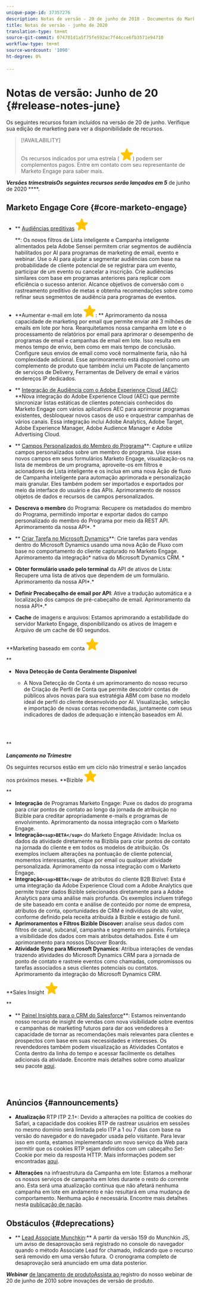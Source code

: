```yaml
---
unique-page-id: 37357276
description: Notas de versão - 20 de junho de 2010 - Documentos do Marketing - Documentação do produto
title: Notas de versão - junho de 2020
translation-type: tm+mt
source-git-commit: 074701d1a5f75fe592ac7f44cce6fb3571e94710
workflow-type: tm+mt
source-wordcount: '1090'
ht-degree: 0%

---
```



# Notas de versão: Junho de 20 {#release-notes-june}

Os seguintes recursos foram incluídos na versão de 20 de junho. Verifique sua edição de marketing para ver a disponibilidade de recursos.

>[!AVAILABILITY]
>
>
>Os recursos indicados por uma estrela ( ![(star)](assets/star-yellow.svg)) podem ser complementos pagos. Entre em contato com seu representante de Marketo Engage para saber mais.

***Versões trimestraisOs seguintes recursos serão lançados em 5*** de junho de 2020 ****.

## Marketo Engage Core {#core-marketo-engage}

* ** [Audiências preditivas](https://help.marketo.com/hc/en-us/articles/360045746253) ![(star)](assets/star-yellow.svg)

   **: Os novos filtros de Lista inteligente e Campanha inteligente alimentados pela Adobe Sensei permitem criar segmentos de audiência habilitados por AI para programas de marketing de email, evento e webinar. Use o AI para ajudar a segmentar audiências com base na probabilidade de cliente potencial de se registrar para um evento, participar de um evento ou cancelar a inscrição. Crie audiências similares com base em programas anteriores para replicar com eficiência o sucesso anterior. Alcance objetivos de conversão com o rastreamento preditivo de metas e obtenha recomendações sobre como refinar seus segmentos de audiência para programas de eventos.
* **Aumentar e-mail em lote ![(star)](assets/star-yellow.svg): ** Aprimoramento da nossa capacidade de marketing por email que permite enviar até 3 milhões de emails em lote por hora. Rearquitetamos nossa campanha em lote e o processamento de relatórios por email para aprimorar o desempenho de programas de email e campanhas de email em lote. Isso resulta em menos tempo de envio, bem como em mais tempo de conclusão. Configure seus envios de email como você normalmente faria, não há complexidade adicional. Esse aprimoramento está disponível como um complemento de produto que também inclui um Pacote de lançamento de serviços de Delivery, Ferramentas de Delivery de email e vários endereços IP dedicados.
* ** [Integração de Audiência com o Adobe Experience Cloud (AEC)](https://docs.marketo.com/x/ogI6Ag): **Nova integração do Adobe Experience Cloud (AEC) que permite sincronizar listas estáticas de clientes potenciais conhecidos do Marketo Engage com vários aplicativos AEC para aprimorar programas existentes, desbloquear novos casos de uso e orquestrar campanhas de vários canais. Essa integração inclui Adobe Analytics, Adobe Target, Adobe Experience Manager, Adobe Audience Manager e Adobe Advertising Cloud.
* ** [Campos Personalizados do Membro do Programa](https://docs.marketo.com/x/MQA6Ag)**: Capture e utilize campos personalizados sobre um membro do programa. Use esses novos campos em seus formulários Marketo Engage, visualização-os na lista de membros de um programa, aproveite-os em filtros e acionadores de Lista inteligente e os inclua em uma nova Ação de fluxo de Campanha inteligente para automação aprimorada e personalização mais granular. Eles também podem ser importados e exportados por meio da interface do usuário e das APIs. Aprimoramento de nossos objetos de dados e recursos de campos personalizados.
* **Descreva o membro** do Programa: Recupere os metadados do membro do Programa, permitindo importar e exportar dados do campo personalizado do membro do Programa por meio da REST API. Aprimoramento da nossa API*. *

* ** [Criar Tarefa no Microsoft Dynamics](https://docs.marketo.com/x/jQM6Ag)**: Crie tarefas para vendas dentro do Microsoft Dynamics usando uma nova Ação de Fluxo com base no comportamento do cliente capturado no Marketo Engage. Aprimoramento da integração* nativa do Microsoft Dynamics CRM. *

* **Obter formulário usado pelo terminal** da API de ativos de Lista: Recupere uma lista de ativos que dependem de um formulário. Aprimoramento da nossa API*.*

* **Definir Precabeçalho de email por API**: Ative a tradução automática e a localização dos campos de pré-cabeçalho de email. Aprimoramento da nossa API*.*

* **Cache** de imagens e arquivos: Estamos aprimorando a estabilidade do servidor Marketo Engage, disponibilizando os ativos de Imagem e Arquivo de um cache de 60 segundos.

**Marketing baseado em conta ![(star)](assets/star-yellow.svg)

**

* **Nova Detecção de Conta Geralmente Disponível**

   * A Nova Detecção de Conta é um aprimoramento do nosso recurso de Criação de Perfil de Conta que permite descobrir contas de públicos alvos novas para sua estratégia ABM com base no modelo ideal de perfil do cliente desenvolvido por AI. Visualização, seleção e importação de novas contas recomendadas, juntamente com seus indicadores de dados de adequação e intenção baseados em AI.

<br> 

**

***Lançamento no Trimestre***

Os seguintes recursos estão em um ciclo não trimestral e serão lançados nos próximos meses.
**Bizible ![(star)](assets/star-yellow.svg)

**

* **Integração** de Programas Marketo Engage: Puxe os dados do programa para criar pontos de contato ao longo da jornada de atribuição no Bizible para creditar apropriadamente e-mails e programas de envolvimento. Aprimoramento da nossa integração com o Marketo Engage.
* **Integração`<sup>BETA</sup>`** do Marketo Engage Atividade: Inclua os dados da atividade diretamente na Bizíblia para criar pontos de contato na jornada do cliente e em todos os modelos de atribuição. Os exemplos incluem alterações na pontuação de cliente potencial, momentos interessantes, clique por email ou qualquer atividade personalizada. Aprimoramento da nossa integração com o Marketo Engage.
* **Integração`<sup>BETA</sup>`** de atributos do cliente B2B Bizível: Esta é uma integração da Adobe Experience Cloud com a Adobe Analytics que permite trazer dados Bizible selecionados diretamente para a Adobe Analytics para uma análise mais profunda. Os exemplos incluem tráfego de site baseado em conta e análise de conteúdo por nome de empresa, atributos de conta, oportunidades de CRM e indivíduos de alto valor, conforme definido pela receita atribuída à Bizible e estágio de funil.
* **Aprimoramentos e Filtros Bizible Discover:** analise seus dados com filtros de canal, subcanal, campanha e segmento em painéis. Fortaleça a visibilidade dos dados com mais atributos detalhados. Este é um aprimoramento para nossos Discover Boards.
* **Atividade Sync para Microsoft Dynamics**: Atribua interações de vendas trazendo atividades do Microsoft Dynamics CRM para a jornada de ponto de contato e rastreie eventos como chamadas, compromissos ou tarefas associados a seus clientes potenciais ou contatos. Aprimoramento da integração do Microsoft Dynamics CRM.

**Sales Insight ![(star)](assets/star-yellow.svg)

**

* ** [Painel Insights para o CRM do Salesforce](https://docs.marketo.com/x/EoGMAg)**: Estamos reinventando nosso recurso de insight de vendas com nova visibilidade sobre eventos e campanhas de marketing futuros para dar aos vendedores a capacidade de tornar as recomendações mais relevantes para clientes e prospectos com base em suas necessidades e interesses. Os revendedores também podem visualização as Atividades Contatos e Conta dentro da linha do tempo e acessar facilmente os detalhes adicionais da atividade. Encontre mais detalhes sobre como atualizar seu pacote [aqui](https://docs.marketo.com/x/F4GMAg).

<br> 

## Anúncios {#announcements}

* **Atualização** RTP ITP 2.1+: Devido a alterações na política de cookies do Safari, a capacidade dos cookies RTP de rastrear usuários em sessões no mesmo domínio será limitada pelo ITP a 1 ou 7 dias com base na versão do navegador e do navegador usada pelo visitante. Para levar isso em conta, estamos implementando um novo serviço da Web para permitir que os cookies RTP sejam definidos com um cabeçalho Set-Cookie por meio da resposta HTTP. Mais informações podem ser encontradas [aqui](https://nation.marketo.com/t5/Knowledgebase/Browser-Cookie-Updates-How-Marketo-RTP-Is-Affected/ta-p/299603).

* **Alterações** na infraestrutura da Campanha em lote: Estamos a melhorar os nossos serviços de campanha em lotes durante o resto do corrente ano. Esta será uma atualização contínua que não afetará nenhuma campanha em lote em andamento e não resultará em uma mudança de comportamento. Nenhuma ação é necessária. Encontre mais detalhes nesta [publicação de nação](https://nation.marketo.com/t5/Product-Documents/Batch-Campaign-Processing-Infrastructure-Update/ta-p/301374).

## Obstáculos {#deprecations}

* ** [Lead Associate Munchkin](https://developers.marketo.com/blog/deprecation-of-munchkin-associate-lead-method/):** A partir da versão 159 do Munchkin JS, um aviso de desaprovação será registrado no console do navegador quando o método Associate Lead for chamado, indicando que o recurso será removido em uma versão futura.  O cronograma completo de desaprovação será anunciado em uma data posterior.

***Webinar*** [de lançamento de produtoAssista ao ](https://engage.marketo.com/June-Release-2020-On-Demand.html) registro do nosso webinar de 20 de junho de 2010 sobre inovações de versão de produto.
